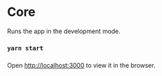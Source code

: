 # Core

Runs the app in the development mode.
### `yarn start`
###
Open [http://localhost:3000](http://localhost:3000) to view it in the browser.
